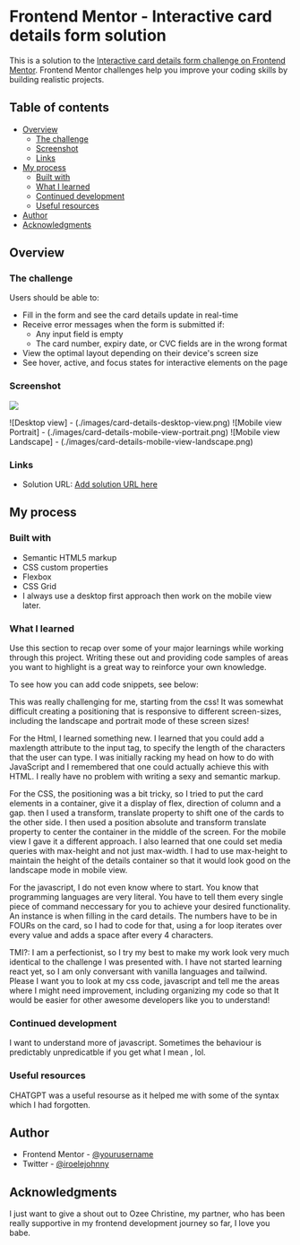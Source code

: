 # Frontend Mentor - Interactive card details form solution

This is a solution to the [Interactive card details form challenge on Frontend Mentor](https://www.frontendmentor.io/challenges/interactive-card-details-form-XpS8cKZDWw). Frontend Mentor challenges help you improve your coding skills by building realistic projects. 

## Table of contents

- [Overview](#overview)
  - [The challenge](#the-challenge)
  - [Screenshot](#screenshot)
  - [Links](#links)
- [My process](#my-process)
  - [Built with](#built-with)
  - [What I learned](#what-i-learned)
  - [Continued development](#continued-development)
  - [Useful resources](#useful-resources)
- [Author](#author)
- [Acknowledgments](#acknowledgments)



## Overview

### The challenge

Users should be able to:

- Fill in the form and see the card details update in real-time
- Receive error messages when the form is submitted if:
  - Any input field is empty
  - The card number, expiry date, or CVC fields are in the wrong format
- View the optimal layout depending on their device's screen size
- See hover, active, and focus states for interactive elements on the page

### Screenshot

![](./screenshot.jpg)

![Desktop view] - (./images/card-details-desktop-view.png)
![Mobile view Portrait] - (./images/card-details-mobile-view-portrait.png)
![Mobile view Landscape] - (./images/card-details-mobile-view-landscape.png)
### Links

- Solution URL: [Add solution URL here](jonr-lang.github.io/foursquared)

## My process

### Built with

- Semantic HTML5 markup
- CSS custom properties
- Flexbox
- CSS Grid
- I always use a desktop first approach then work on the mobile view later.

### What I learned

Use this section to recap over some of your major learnings while working through this project. Writing these out and providing code samples of areas you want to highlight is a great way to reinforce your own knowledge.

To see how you can add code snippets, see below:

This was really challenging for me, starting from the css! It was somewhat difficult creating a positioning that is responsive to different screen-sizes, including the landscape and portrait mode of these screen sizes! 

For the Html, I learned something new. I learned that you could add a maxlength attribute to the input tag, to specify the length of the characters that the user can type. I was initially racking my head on how to do with JavaScript and I remembered that one could actually achieve this with HTML. I really have no problem with writing a sexy and semantic markup.

For the CSS, the positioning was a bit tricky, so I tried to put the card elements in a container, give it a display of flex, direction of column and a gap. then I used a transform, translate property to shift one of the cards to the other side. I then used a position absolute and transform translate property to center the container in the middle of the screen. For the mobile view I gave it a different approach. I also learned that one could set media queries with max-height and not just max-width. I had to use max-height to maintain the height of the details container so that it would look good on the landscape mode in mobile view.

For the javascript, I do not even know where to start. You know that programming languages are very literal. You have to tell them every single piece of command neccessary for you to achieve your desired functionality. An instance is when filling in the card details. The numbers have to be in FOURs on the card, so I had to code for that, using a for loop iterates over every value and adds a space after every 4 characters. 

TMI?: I am a perfectionist, so I try my best to make my work look very much identical to the challenge I was presented with. I have not started learning react yet, so I am only conversant with vanilla languages and tailwind. Please I want you to look at my css code, javascript and tell me the areas where I might need improvement, including organizing my code so that It would be easier for other awesome developers like you to understand!



### Continued development

I want to understand more of javascript. Sometimes the behaviour is predictably unpredicatble if you get what I mean , lol.

### Useful resources

CHATGPT was a useful resourse as it helped me with some of the syntax which I had forgotten.


## Author

- Frontend Mentor - [@yourusername](https://www.frontendmentor.io/profile/yourusername)
- Twitter - [@iroelejohnny](https://www.twitter.com/iroelejohnny)

## Acknowledgments

I just want to give a shout out to Ozee Christine, my partner, who has been really supportive in my frontend development journey so far, I love you babe.
